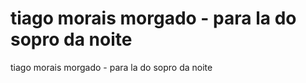# tiago morais morgado - para la do sopro da noite
tiago morais morgado - para la do sopro da noite
